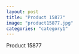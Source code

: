 ```yaml
---
layout: post
title: "Product 15877"
image: "product15877.jpg"
categories: "category1"
---
```

Product 15877
